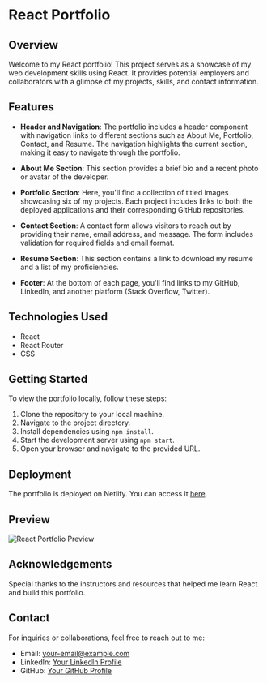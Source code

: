 # React Portfolio

## Overview

Welcome to my React portfolio! This project serves as a showcase of my web development skills using React. It provides potential employers and collaborators with a glimpse of my projects, skills, and contact information.

## Features

- **Header and Navigation**: The portfolio includes a header component with navigation links to different sections such as About Me, Portfolio, Contact, and Resume. The navigation highlights the current section, making it easy to navigate through the portfolio.

- **About Me Section**: This section provides a brief bio and a recent photo or avatar of the developer.

- **Portfolio Section**: Here, you'll find a collection of titled images showcasing six of my projects. Each project includes links to both the deployed applications and their corresponding GitHub repositories.

- **Contact Section**: A contact form allows visitors to reach out by providing their name, email address, and message. The form includes validation for required fields and email format.

- **Resume Section**: This section contains a link to download my resume and a list of my proficiencies.

- **Footer**: At the bottom of each page, you'll find links to my GitHub, LinkedIn, and another platform (Stack Overflow, Twitter).

## Technologies Used

- React
- React Router
- CSS

## Getting Started

To view the portfolio locally, follow these steps:

1. Clone the repository to your local machine.
2. Navigate to the project directory.
3. Install dependencies using `npm install`.
4. Start the development server using `npm start`.
5. Open your browser and navigate to the provided URL.

## Deployment

The portfolio is deployed on Netlify. You can access it [here](#).

## Preview

![React Portfolio Preview](./preview.png)

## Acknowledgements

Special thanks to the instructors and resources that helped me learn React and build this portfolio.

## Contact

For inquiries or collaborations, feel free to reach out to me:

- Email: [your-email@example.com](mailto:your-email@example.com)
- LinkedIn: [Your LinkedIn Profile](https://www.linkedin.com/in/your-linkedin-profile)
- GitHub: [Your GitHub Profile](https://github.com/your-github-profile)
